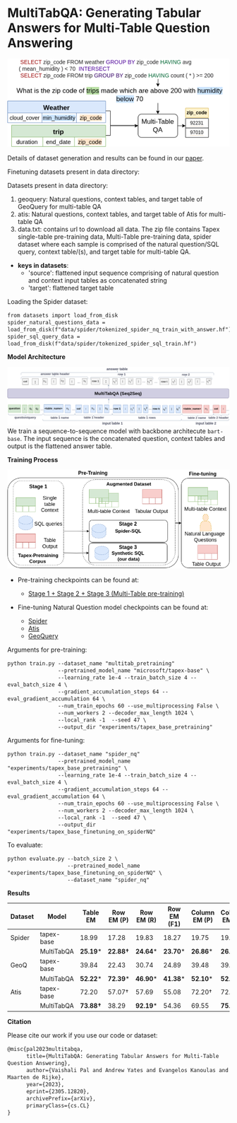 # MultiTabQA: Generating Tabular Answers for Multi-Table Question Answering


![Main Diagram](images/MultiTabQA_main_diagram.png)

Details of dataset generation and results can be found in our [paper](https://arxiv.org/abs/2305.12820).

Finetuning datasets present in data directory:

Datasets present in data directory:
1. geoquery: Natural questions, context tables, and target table of GeoQuery for multi-table QA
2. atis:  Natural questions, context tables, and target table  of Atis for multi-table QA
3. data.txt: contains url to download all data. The zip file contains Tapex single-table pre-training data, Multi-Table pre-training data, spider dataset where each sample is comprised of the natural question/SQL query, context table/(s), and target table  for multi-table QA.

+ **keys in datasets**:  
    + 'source': flattened input sequence comprising of natural question and context input tables as concatenated string
    + 'target': flattened target table
    
Loading the Spider dataset:
 ```
 from datasets import load_from_disk
 spider_natural_questions_data = load_from_disk(f"data/spider/tokenized_spider_nq_train_with_answer.hf")
 spider_sql_query_data = load_from_disk(f"data/spider/tokenized_spider_sql_train.hf")
 ```
**Model Architecture**

![Architecture](images/architecture.png)
We train a sequence-to-sequence model with backbone architecute `bart-base`. The input sequence is the concatenated question, context tables and output is the flattened answer table.


**Training Process**

![Training Process](images/MultiStageTraining.png)

+ Pre-training checkpoints can be found at:
    + [Stage 1 + Stage 2 + Stage 3 (Multi-Table pre-training)](https://drive.google.com/drive/folders/1zLKWnKlvLOQ8uSQSXG2dMlCOtaqbcjHu?usp=share_link)

+ Fine-tuning Natural Question model checkpoints can be found at:
    + [Spider](https://drive.google.com/drive/folders/19Go6B31PJqNwUh7K5bCR5SYAUmrvsRTk?usp=share_link)
    + [Atis](https://drive.google.com/drive/folders/1rBz10T2NVjxI2F5oHfelQYuW9fRSeFNq?usp=share_link)
    + [GeoQuery](https://drive.google.com/drive/folders/1np-aVg1R0eWmm9K_sD7HahlcicmtTNCU?usp=share_link)
    
Arguments for pre-training:
```
python train.py --dataset_name "multitab_pretraining" 
                --pretrained_model_name "microsoft/tapex-base" \
                --learning_rate 1e-4 --train_batch_size 4 --eval_batch_size 4 \
                --gradient_accumulation_steps 64 --eval_gradient_accumulation 64 \
                --num_train_epochs 60 --use_multiprocessing False \
                --num_workers 2 --decoder_max_length 1024 \
                --local_rank -1  --seed 47 \ 
                --output_dir "experiments/tapex_base_pretraining"
```


Arguments for fine-tuning:
```
python train.py --dataset_name "spider_nq" 
                --pretrained_model_name "experiments/tapex_base_pretraining" \
                --learning_rate 1e-4 --train_batch_size 4 --eval_batch_size 4 \
                --gradient_accumulation_steps 64 --eval_gradient_accumulation 64 \
                --num_train_epochs 60 --use_multiprocessing False \
                --num_workers 2 --decoder_max_length 1024 \
                --local_rank -1  --seed 47 \ 
                --output_dir "experiments/tapex_base_finetuning_on_spiderNQ"
```

To evaluate:
```
python evaluate.py --batch_size 2 \
                   --pretrained_model_name "experiments/tapex_base_finetuning_on_spiderNQ" \
                   --dataset_name "spider_nq"
```
**Results**

Dataset | Model  | Table EM | Row EM (P) |  Row EM (R) |  Row EM (F1) | Column EM (P) |  Column EM (R) |  Column EM (F1)  | Cell EM (P) | Cell EM (R) | Cell EM (F1) 
--------| ------- | ------------| -----------          | -------            | ------------        | -------------           |-----------             | ----------              | --------------        | ---------------    |------------
Spider |tapex-base |18.99 | 17.28 |19.83 | 18.27 | 19.75 | 19.39 | 19.57 | 23.15 | 27.71 | 25.03
| | MultiTabQA | **25.19*** |**22.88†** | **24.64*** | **23.70*** | **26.86*** | **26.76*** | **26.81*** | **28.07†** | **31.23*** | **29.55***
GeoQ |tapex-base | 39.84 |22.43 | 30.74 | 24.89 | 39.48 | 39.76 | 39.62 | 21.98 | 30.88 | 24.67
| | MultiTabQA | **52.22*** | **72.39*** | **46.90*** | **41.38*** | **52.10*** | **52.22*** | **52.16*** | **37.16†** | **46.92*** | **41.33***
Atis |tapex-base | 72.20 | 57.07† | 57.69 | 55.08 | 72.20† | 72.20 | 72.20 | 57.07† | 57.69 | 54.48
| | MultiTabQA | **73.88†** | 38.29 | **92.19*** | 54.36 | 69.55 | **75.24†** | **72.29** | 38.16 | **92.56*** | 54.16

**Citation**

Please cite our work if you use our code or dataset:
```
@misc{pal2023multitabqa,
      title={MultiTabQA: Generating Tabular Answers for Multi-Table Question Answering}, 
      author={Vaishali Pal and Andrew Yates and Evangelos Kanoulas and Maarten de Rijke},
      year={2023},
      eprint={2305.12820},
      archivePrefix={arXiv},
      primaryClass={cs.CL}
}
```

